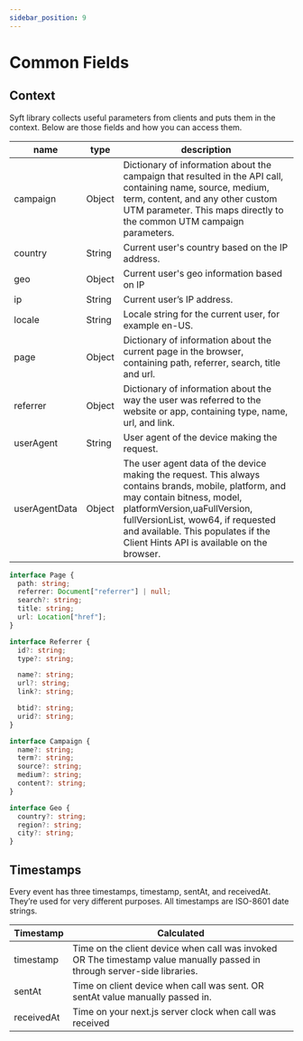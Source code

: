 ```yaml
---
sidebar_position: 9
---
```


# Common Fields

## Context

Syft library collects useful parameters from clients and puts them in the context. Below are those fields and how you can access them.

| name          | type   | description                                                                                                                                                                                                                                                                                 |
| ------------- | ------ | ------------------------------------------------------------------------------------------------------------------------------------------------------------------------------------------------------------------------------------------------------------------------------------------- |
| campaign      | Object | Dictionary of information about the campaign that resulted in the API call, containing name, source, medium, term, content, and any other custom UTM parameter. This maps directly to the common UTM campaign parameters.                                                                   |
| country       | String | Current user's country based on the IP address.                                                                                                                                                                                                                                             |
| geo           | Object | Current user's geo information based on IP                                                                                                                                                                                                                                                  |
| ip            | String | Current user’s IP address.                                                                                                                                                                                                                                                                  |
| locale        | String | Locale string for the current user, for example en-US.                                                                                                                                                                                                                                      |
| page          | Object | Dictionary of information about the current page in the browser, containing path, referrer, search, title and url.                                                                                                                                                                          |
| referrer      | Object | Dictionary of information about the way the user was referred to the website or app, containing type, name, url, and link.                                                                                                                                                                  |
| userAgent     | String | User agent of the device making the request.                                                                                                                                                                                                                                                |
| userAgentData | Object | The user agent data of the device making the request. This always contains brands, mobile, platform, and may contain bitness, model, platformVersion,uaFullVersion, fullVersionList, wow64, if requested and available. This populates if the Client Hints API is available on the browser. |

```ts title="Common Field Types"
interface Page {
  path: string;
  referrer: Document["referrer"] | null;
  search?: string;
  title: string;
  url: Location["href"];
}

interface Referrer {
  id?: string;
  type?: string;

  name?: string;
  url?: string;
  link?: string;

  btid?: string;
  urid?: string;
}

interface Campaign {
  name?: string;
  term?: string;
  source?: string;
  medium?: string;
  content?: string;
}

interface Geo {
  country?: string;
  region?: string;
  city?: string;
}
```

## Timestamps

Every event has three timestamps, timestamp, sentAt, and receivedAt. They’re used for very different purposes. All timestamps are ISO-8601 date strings.

| Timestamp  | Calculated                                                                                                               |
| ---------- | ------------------------------------------------------------------------------------------------------------------------ |
| timestamp  | Time on the client device when call was invoked OR The timestamp value manually passed in through server-side libraries. |
| sentAt     | Time on client device when call was sent. OR sentAt value manually passed in.                                            |
| receivedAt | Time on your next.js server clock when call was received                                                                 |
